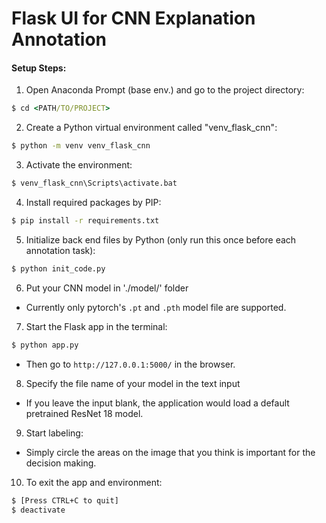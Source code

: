 # Flask UI for CNN Explanation Annotation
#### Setup Steps:

1. Open Anaconda Prompt (base env.) and go to the project directory: 
```cmd
$ cd <PATH/TO/PROJECT>
```

2. Create a Python virtual environment called "venv_flask_cnn": 
```cmd
$ python -m venv venv_flask_cnn
```

3. Activate the environment:
```cmd
$ venv_flask_cnn\Scripts\activate.bat
```

4. Install required packages by PIP:
```cmd
$ pip install -r requirements.txt
```

5. Initialize back end files by Python (only run this once before each annotation task):
```cmd
$ python init_code.py
```

6. Put your CNN model in './model/' folder
- Currently only pytorch's `.pt` and `.pth` model file are supported.

7. Start the Flask app in the terminal:
```cmd
$ python app.py
```
- Then go to `http://127.0.0.1:5000/` in the browser.

8. Specify the file name of your model in the text input
- If you leave the input blank, the application would load a default pretrained ResNet 18 model.

9. Start labeling:
- Simply circle the areas on the image that you think is important for the decision making. 

10. To exit the app and environment:
```cmd
$ [Press CTRL+C to quit]
$ deactivate
```
